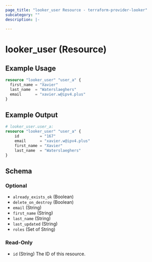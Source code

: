 ```yaml
---
page_title: "looker_user Resource - terraform-provider-looker"
subcategory: ""
description: |-
  
---
```

# looker_user (Resource)

## Example Usage
```terraform
resource "looker_user" "user_a" {
  first_name = "Xavier"
  last_name  = "Waterslaeghers"
  email      = "xavier.w@ipv4.plus"
}
```

## Example Output
```terraform
# looker_user.user_a:
resource "looker_user" "user_a" {
    id         = "167"
    email      = "xavier.w@ipv4.plus"
    first_name = "Xavier"
    last_name  = "Waterslaeghers"
}
```

<!-- schema generated by tfplugindocs -->
## Schema

### Optional

- `already_exists_ok` (Boolean)
- `delete_on_destroy` (Boolean)
- `email` (String)
- `first_name` (String)
- `last_name` (String)
- `last_updated` (String)
- `roles` (Set of String)

### Read-Only

- `id` (String) The ID of this resource.
